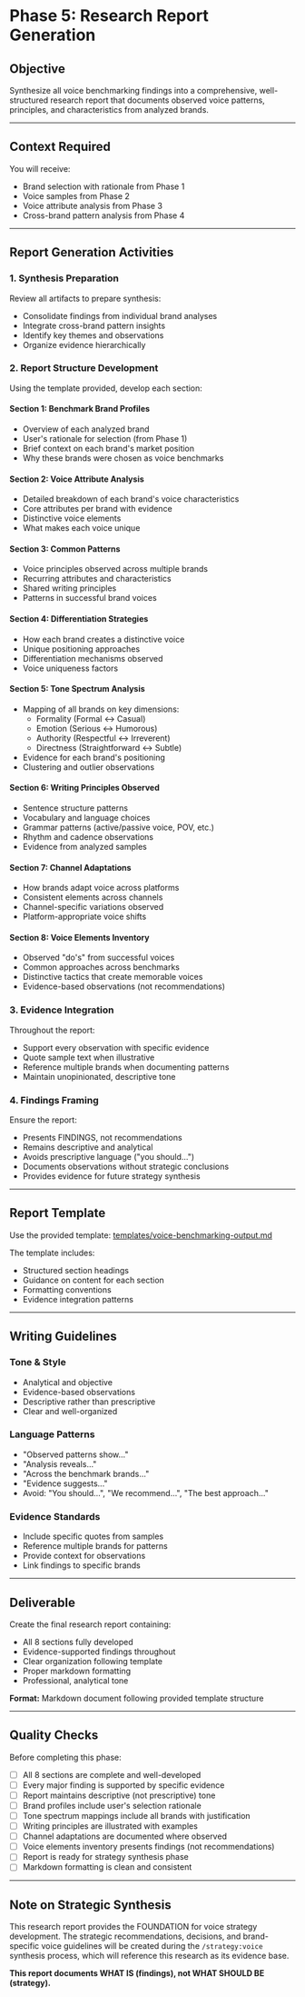 # Phase 5: Research Report Generation

## Objective

Synthesize all voice benchmarking findings into a comprehensive, well-structured research report that documents observed voice patterns, principles, and characteristics from analyzed brands.

---

## Context Required

You will receive:
- Brand selection with rationale from Phase 1
- Voice samples from Phase 2
- Voice attribute analysis from Phase 3
- Cross-brand pattern analysis from Phase 4

---

## Report Generation Activities

### 1. Synthesis Preparation

Review all artifacts to prepare synthesis:
- Consolidate findings from individual brand analyses
- Integrate cross-brand pattern insights
- Identify key themes and observations
- Organize evidence hierarchically

### 2. Report Structure Development

Using the template provided, develop each section:

#### Section 1: Benchmark Brand Profiles
- Overview of each analyzed brand
- User's rationale for selection (from Phase 1)
- Brief context on each brand's market position
- Why these brands were chosen as voice benchmarks

#### Section 2: Voice Attribute Analysis
- Detailed breakdown of each brand's voice characteristics
- Core attributes per brand with evidence
- Distinctive voice elements
- What makes each voice unique

#### Section 3: Common Patterns
- Voice principles observed across multiple brands
- Recurring attributes and characteristics
- Shared writing principles
- Patterns in successful brand voices

#### Section 4: Differentiation Strategies
- How each brand creates a distinctive voice
- Unique positioning approaches
- Differentiation mechanisms observed
- Voice uniqueness factors

#### Section 5: Tone Spectrum Analysis
- Mapping of all brands on key dimensions:
  - Formality (Formal ↔ Casual)
  - Emotion (Serious ↔ Humorous)
  - Authority (Respectful ↔ Irreverent)
  - Directness (Straightforward ↔ Subtle)
- Evidence for each brand's positioning
- Clustering and outlier observations

#### Section 6: Writing Principles Observed
- Sentence structure patterns
- Vocabulary and language choices
- Grammar patterns (active/passive voice, POV, etc.)
- Rhythm and cadence observations
- Evidence from analyzed samples

#### Section 7: Channel Adaptations
- How brands adapt voice across platforms
- Consistent elements across channels
- Channel-specific variations observed
- Platform-appropriate voice shifts

#### Section 8: Voice Elements Inventory
- Observed "do's" from successful voices
- Common approaches across benchmarks
- Distinctive tactics that create memorable voices
- Evidence-based observations (not recommendations)

### 3. Evidence Integration

Throughout the report:
- Support every observation with specific evidence
- Quote sample text when illustrative
- Reference multiple brands when documenting patterns
- Maintain unopinionated, descriptive tone

### 4. Findings Framing

Ensure the report:
- Presents FINDINGS, not recommendations
- Remains descriptive and analytical
- Avoids prescriptive language ("you should...")
- Documents observations without strategic conclusions
- Provides evidence for future strategy synthesis

---

## Report Template

Use the provided template: [templates/voice-benchmarking-output.md](templates/voice-benchmarking-output.md)

The template includes:
- Structured section headings
- Guidance on content for each section
- Formatting conventions
- Evidence integration patterns

---

## Writing Guidelines

### Tone & Style
- Analytical and objective
- Evidence-based observations
- Descriptive rather than prescriptive
- Clear and well-organized

### Language Patterns
- "Observed patterns show..."
- "Analysis reveals..."
- "Across the benchmark brands..."
- "Evidence suggests..."
- Avoid: "You should...", "We recommend...", "The best approach..."

### Evidence Standards
- Include specific quotes from samples
- Reference multiple brands for patterns
- Provide context for observations
- Link findings to specific brands

---

## Deliverable

Create the final research report containing:
- All 8 sections fully developed
- Evidence-supported findings throughout
- Clear organization following template
- Proper markdown formatting
- Professional, analytical tone

**Format:** Markdown document following provided template structure

---

## Quality Checks

Before completing this phase:
- [ ] All 8 sections are complete and well-developed
- [ ] Every major finding is supported by specific evidence
- [ ] Report maintains descriptive (not prescriptive) tone
- [ ] Brand profiles include user's selection rationale
- [ ] Tone spectrum mappings include all brands with justification
- [ ] Writing principles are illustrated with examples
- [ ] Channel adaptations are documented where observed
- [ ] Voice elements inventory presents findings (not recommendations)
- [ ] Report is ready for strategy synthesis phase
- [ ] Markdown formatting is clean and consistent

---

## Note on Strategic Synthesis

This research report provides the FOUNDATION for voice strategy development. The strategic recommendations, decisions, and brand-specific voice guidelines will be created during the `/strategy:voice` synthesis process, which will reference this research as its evidence base.

**This report documents WHAT IS (findings), not WHAT SHOULD BE (strategy).**
